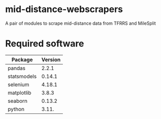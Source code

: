 # mid-distance-webscrapers
 A pair of modules to scrape mid-distance data from TFRRS and MileSplit


# Required software

Package | Version
--------|----------
pandas  | 2.2.1
statsmodels  | 0.14.1
selenium  | 4.18.1
matplotlib  | 3.8.3
seaborn  | 0.13.2
python  | 3.11.